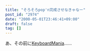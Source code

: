 ```yaml
---
title: "そろそろpop'n完成させなきゃなー"
post_id: "2974"
date: "2000-05-01T23:46:41+09:00"
draft: false
tag: []
---
```



あ、その前に[KeyboardMania](/km-iik)……
